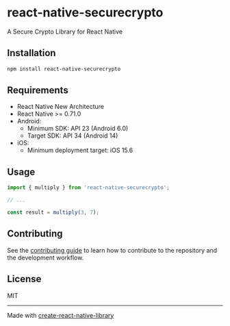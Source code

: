 # react-native-securecrypto

A Secure Crypto Library for React Native

## Installation

```sh
npm install react-native-securecrypto
```

## Requirements

- React Native New Architecture
- React Native >= 0.71.0
- Android:
  - Minimum SDK: API 23 (Android 6.0)
  - Target SDK: API 34 (Android 14)
- iOS:
  - Minimum deployment target: iOS 15.6

## Usage


```js
import { multiply } from 'react-native-securecrypto';

// ...

const result = multiply(3, 7);
```


## Contributing

See the [contributing guide](CONTRIBUTING.md) to learn how to contribute to the repository and the development workflow.

## License

MIT

---

Made with [create-react-native-library](https://github.com/callstack/react-native-builder-bob)
